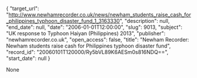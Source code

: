 {
  "target_url": "http://www.newhamrecorder.co.uk/news/newham_students_raise_cash_for_philippines_typhoon_disaster_fund_1_3163330", 
  "description": null, 
  "end_date": null, 
  "date": "2006-01-01T12:00:00", 
  "slug": 9013, 
  "subject": "UK response to Typhoon Haiyan (Philippines) 2013", 
  "publisher": "newhamrecorder.co.uk", 
  "open_access": false, 
  "title": "Newham Recorder: Newham students raise cash for Philippines typhoon disaster fund", 
  "record_id": "20060101T120000/Ry5bVL89K6AESm0s816NDQ==", 
  "start_date": null
}

None